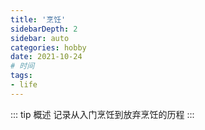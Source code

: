 ```yaml
---
title: '烹饪'
sidebarDepth: 2
sidebar: auto
categories: hobby
date: 2021-10-24
# 时间
tags:
- life
---
```


::: tip 概述
记录从入门烹饪到放弃烹饪的历程
:::

##
